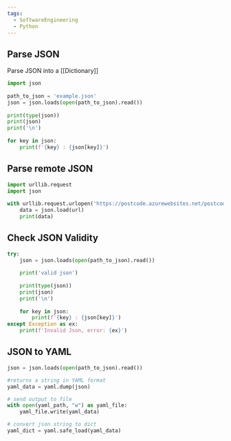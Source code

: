 ```yaml
---
tags:
  - SoftwareEngineering
  - Python
---
```

## Parse JSON

Parse JSON into a [[Dictionary]]

```python
import json  
  
path_to_json = 'example.json'
json = json.loads(open(path_to_json).read())  
  
print(type(json))  
print(json)  
print('\n')  
  
for key in json:  
    print(f'{key} : {json[key]}')
```

## Parse remote JSON

```python
import urllib.request  
import json  
  
with urllib.request.urlopen('https://postcode.azurewebsites.net/postcode?postcode=PL48AA') as url:  
    data = json.load(url)  
    print(data)
```

## Check JSON Validity

```python
try:  
    json = json.loads(open(path_to_json).read())  
  
    print('valid json')  
  
    print(type(json))  
    print(json)  
    print('\n')  
  
    for key in json:  
        print(f'{key} : {json[key]}')  
except Exception as ex:  
    print(f'Invalid Json, error: {ex}')
```

## JSON to YAML

```python
json = json.loads(open(path_to_json).read())  

#returns a string in YAML format
yaml_data = yaml.dump(json)  

# send output to file
with open(yaml_path, "w") as yaml_file:  
	yaml_file.write(yaml_data)

# convert json string to dict
yaml_dict = yaml.safe_load(yaml_data)
```
